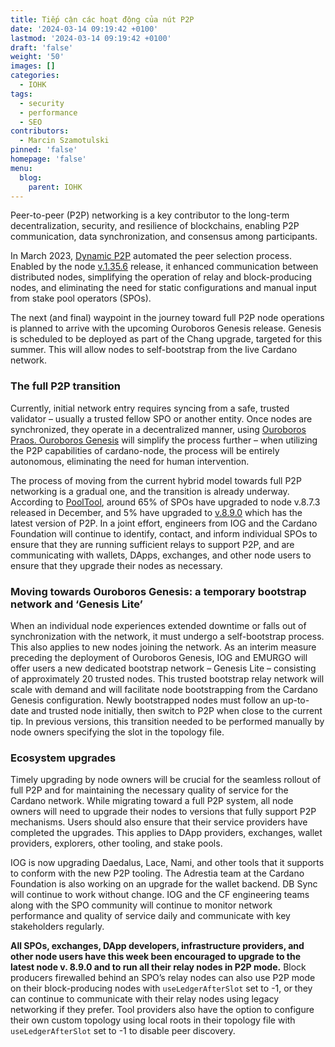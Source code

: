 ```yaml
---
title: Tiếp cận các hoạt động của nút P2P
date: '2024-03-14 09:19:42 +0100'
lastmod: '2024-03-14 09:19:42 +0100'
draft: 'false'
weight: '50'
images: []
categories:
  - IOHK
tags:
  - security
  - performance
  - SEO
contributors:
  - Marcin Szamotulski
pinned: 'false'
homepage: 'false'
menu:
  blog:
    parent: IOHK
---
```


Peer-to-peer (P2P) networking is a key contributor to the long-term decentralization, security, and resilience of blockchains, enabling P2P communication, data synchronization, and consensus among participants.

In March 2023, [Dynamic P2P](https://iohk.io/en/blog/posts/2023/03/16/dynamic-p2p-is-coming-to-cardano/) automated the peer selection process. Enabled by the node [v.1.35.6](https://github.com/IntersectMBO/cardano-node/releases/tag/1.35.6) release, it enhanced communication between distributed nodes, simplifying the operation of relay and block-producing nodes, and eliminating the need for static configurations and manual input from stake pool operators (SPOs).

The next (and final) waypoint in the journey toward full P2P node operations is planned to arrive with the upcoming Ouroboros Genesis release. Genesis is scheduled to be deployed as part of the Chang upgrade, targeted for this summer. This will allow nodes to self-bootstrap from the live Cardano network.

### The full P2P transition

Currently, initial network entry requires syncing from a safe, trusted validator – usually a trusted fellow SPO or another entity. Once nodes are synchronized, they operate in a decentralized manner, using [Ouroboros Praos. Ouroboros Genesis](https://iohk.io/en/research/library/papers/ouroboros-praos-an-adaptively-secure-semi-synchronous-proof-of-stake-protocol/) will simplify the process further – when utilizing the P2P capabilities of cardano-node, the process will be entirely autonomous, eliminating the need for human intervention.

The process of moving from the current hybrid model towards full P2P networking is a gradual one, and the transition is already underway. According to [PoolTool](https://pooltool.io/networkhealth), around 65% of SPOs have upgraded to node v.8.7.3 released in December, and 5% have upgraded to [v.8.9.0](https://github.com/IntersectMBO/cardano-node/releases/tag/8.9.0) which has the latest version of P2P. In a joint effort, engineers from IOG and the Cardano Foundation will continue to identify, contact, and inform individual SPOs to ensure that they are running sufficient relays to support P2P, and are communicating with wallets, DApps, exchanges, and other node users to ensure that they upgrade their nodes as necessary.

### Moving towards Ouroboros Genesis: a temporary bootstrap network and ‘Genesis Lite’

When an individual node experiences extended downtime or falls out of synchronization with the network, it must undergo a self-bootstrap process. This also applies to new nodes joining the network. As an interim measure preceding the deployment of Ouroboros Genesis, IOG and EMURGO will offer users a new dedicated bootstrap network – Genesis Lite – consisting of approximately 20 trusted nodes. This trusted bootstrap relay network will scale with demand and will facilitate node bootstrapping from the Cardano Genesis configuration. Newly bootstrapped nodes must follow an up-to-date and trusted node initially, then switch to P2P when close to the current tip. In previous versions, this transition needed to be performed manually by node owners specifying the slot in the topology file.

### Ecosystem upgrades

Timely upgrading by node owners will be crucial for the seamless rollout of full P2P and for maintaining the necessary quality of service for the Cardano network. While migrating toward a full P2P system, all node owners will need to upgrade their nodes to versions that fully support P2P mechanisms. Users should also ensure that their service providers have completed the upgrades. This applies to DApp providers, exchanges, wallet providers, explorers, other tooling, and stake pools.

IOG is now upgrading Daedalus, Lace, Nami, and other tools that it supports to conform with the new P2P tooling. The Adrestia team at the Cardano Foundation is also working on an upgrade for the wallet backend. DB Sync will continue to work without change. IOG and the CF engineering teams along with the SPO community will continue to monitor network performance and quality of service daily and communicate with key stakeholders regularly.

**All SPOs, exchanges, DApp developers, infrastructure providers, and other node users have this week been encouraged to upgrade to the latest node v. 8.9.0 and to run all their relay nodes in P2P mode.** Block producers firewalled behind an SPO’s relay nodes can also use P2P mode on their block-producing nodes with `useLedgerAfterSlot` set to -1, or they can continue to communicate with their relay nodes using legacy networking if they prefer. Tool providers also have the option to configure their own custom topology using local roots in their topology file with `useLedgerAfterSlot` set to -1 to disable peer discovery.
